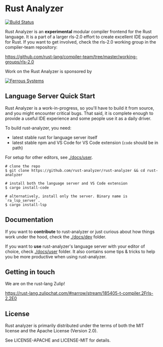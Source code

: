 # Rust Analyzer

[![Build Status](https://travis-ci.org/rust-analyzer/rust-analyzer.svg?branch=master)](https://travis-ci.org/rust-analyzer/rust-analyzer)

Rust Analyzer is an **experimental** modular compiler frontend for the Rust
language. It is a part of a larger rls-2.0 effort to create excellent IDE
support for Rust. If you want to get involved, check the rls-2.0 working group
in the compiler-team repository:

https://github.com/rust-lang/compiler-team/tree/master/working-groups/rls-2.0

Work on the Rust Analyzer is sponsored by

[![Ferrous Systems](https://ferrous-systems.com/images/ferrous-logo-text.svg)](https://ferrous-systems.com/)

## Language Server Quick Start

Rust Analyzer is a work-in-progress, so you'll have to build it from source, and
you might encounter critical bugs. That said, it is complete enough to provide a
useful IDE experience and some people use it as a daily driver.

To build rust-analyzer, you need:

* latest stable rust for language server itself
* latest stable npm and VS Code for VS Code extension (`code` should be in path)

For setup for other editors, see [./docs/user](./docs/user).

```
# clone the repo
$ git clone https://github.com/rust-analyzer/rust-analyzer && cd rust-analyzer

# install both the language server and VS Code extension
$ cargo install-code

# alternatively, install only the server. Binary name is `ra_lsp_server`.
$ cargo install-lsp
```
## Documentation

If you want to **contribute** to rust-analyzer or just curious about how things work
under the hood, check the [./docs/dev](./docs/dev) folder.

If you want to **use** rust-analyzer's language server with your editor of
choice, check [./docs/user](./docs/user) folder. It also contains some tips & tricks to help
you be more productive when using rust-analyzer.

## Getting in touch

We are on the rust-lang Zulip!

https://rust-lang.zulipchat.com/#narrow/stream/185405-t-compiler.2Frls-2.2E0

## License

Rust analyzer is primarily distributed under the terms of both the MIT
license and the Apache License (Version 2.0).

See LICENSE-APACHE and LICENSE-MIT for details.
